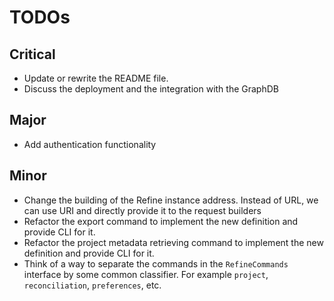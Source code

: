 # TODOs

## Critical

- Update or rewrite the README file.
- Discuss the deployment and the integration with the GraphDB

## Major

- Add authentication functionality

## Minor

- Change the building of the Refine instance address. Instead of URL, we can use URI and directly provide it to the request builders
- Refactor the export command to implement the new definition and provide CLI for it.
- Refactor the project metadata retrieving command to implement the new definition and provide CLI for it.
- Think of a way to separate the commands in the `RefineCommands` interface by some common classifier. For example `project`, `reconciliation`, `preferences`, etc. 
